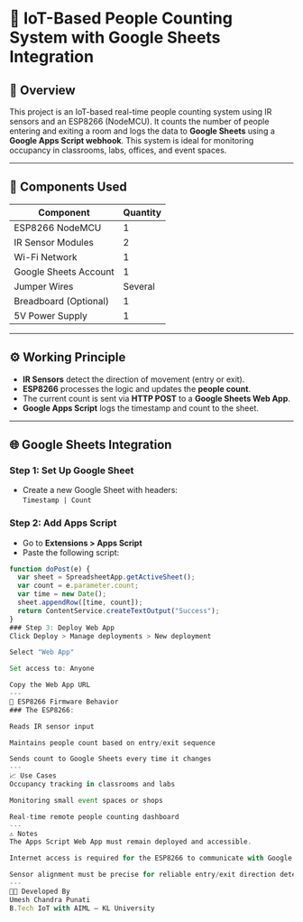 
# 👥 IoT-Based People Counting System with Google Sheets Integration

## 📘 Overview

This project is an IoT-based real-time people counting system using IR sensors and an ESP8266 (NodeMCU). It counts the number of people entering and exiting a room and logs the data to **Google Sheets** using a **Google Apps Script webhook**. This system is ideal for monitoring occupancy in classrooms, labs, offices, and event spaces.

---

## 🔧 Components Used

| Component               | Quantity |
|------------------------|----------|
| ESP8266 NodeMCU        | 1        |
| IR Sensor Modules      | 2        |
| Wi-Fi Network          | 1        |
| Google Sheets Account  | 1        |
| Jumper Wires           | Several  |
| Breadboard (Optional)  | 1        |
| 5V Power Supply        | 1        |

---

## ⚙️ Working Principle

- **IR Sensors** detect the direction of movement (entry or exit).
- **ESP8266** processes the logic and updates the **people count**.
- The current count is sent via **HTTP POST** to a **Google Sheets Web App**.
- **Google Apps Script** logs the timestamp and count to the sheet.

---

## 🌐 Google Sheets Integration

### Step 1: Set Up Google Sheet
- Create a new Google Sheet with headers:  
  `Timestamp | Count`

### Step 2: Add Apps Script
- Go to **Extensions > Apps Script**
- Paste the following script:

```javascript
function doPost(e) {
  var sheet = SpreadsheetApp.getActiveSheet();
  var count = e.parameter.count;
  var time = new Date();
  sheet.appendRow([time, count]);
  return ContentService.createTextOutput("Success");
}
### Step 3: Deploy Web App
Click Deploy > Manage deployments > New deployment

Select "Web App"

Set access to: Anyone

Copy the Web App URL
---
📲 ESP8266 Firmware Behavior
### The ESP8266:

Reads IR sensor input

Maintains people count based on entry/exit sequence

Sends count to Google Sheets every time it changes
---
📈 Use Cases
Occupancy tracking in classrooms and labs

Monitoring small event spaces or shops

Real-time remote people counting dashboard
---
⚠️ Notes
The Apps Script Web App must remain deployed and accessible.

Internet access is required for the ESP8266 to communicate with Google Sheets.

Sensor alignment must be precise for reliable entry/exit direction detection.
---
👨‍💻 Developed By
Umesh Chandra Punati
B.Tech IoT with AIML – KL University

